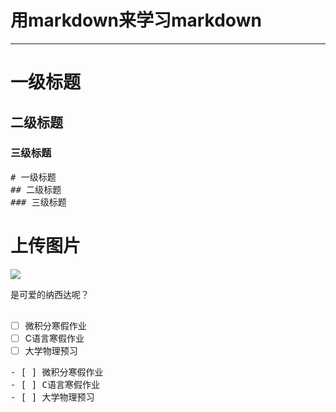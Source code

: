 # 用markdown来学习markdown

---
# 一级标题 
## 二级标题
### 三级标题
<pre>
# 一级标题
## 二级标题
### 三级标题
</pre>

# 上传图片
<img src="https://ss0.bdstatic.com/70cFvXSh_Q1YnxGkpoWK1HF6hhy/it/u=2755101937,2814551525&fm=253&gp=0.jpg">
<pre>
是可爱的纳西达呢？

</pre>

- [ ] 微积分寒假作业
- [ ] C语言寒假作业
- [ ] 大学物理预习
<pre>
- [ ] 微积分寒假作业
- [ ] C语言寒假作业
- [ ] 大学物理预习
</pre>

